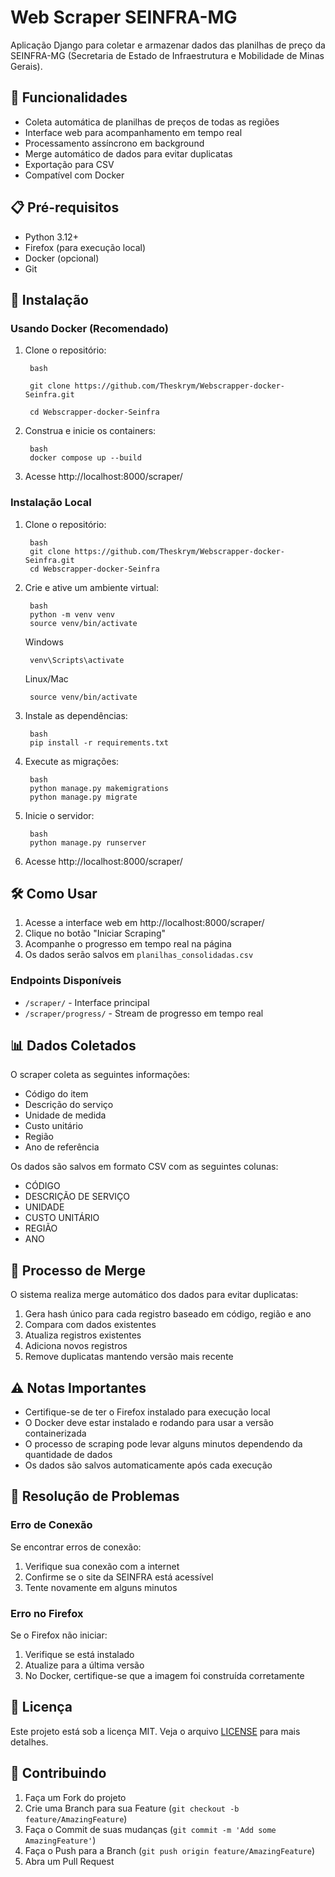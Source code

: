 # Web Scraper SEINFRA-MG

Aplicação Django para coletar e armazenar dados das planilhas de preço da SEINFRA-MG (Secretaria de Estado de Infraestrutura e Mobilidade de Minas Gerais).

## 🚀 Funcionalidades

- Coleta automática de planilhas de preços de todas as regiões
- Interface web para acompanhamento em tempo real
- Processamento assíncrono em background
- Merge automático de dados para evitar duplicatas
- Exportação para CSV
- Compatível com Docker

## 📋 Pré-requisitos

- Python 3.12+
- Firefox (para execução local)
- Docker (opcional)
- Git

## 🔧 Instalação

### Usando Docker (Recomendado)

1. Clone o repositório:

        bash

        git clone https://github.com/Theskrym/Webscrapper-docker-Seinfra.git

        cd Webscrapper-docker-Seinfra


2. Construa e inicie os containers:

        bash
        docker compose up --build

3. Acesse http://localhost:8000/scraper/

### Instalação Local

1. Clone o repositório:

        bash
        git clone https://github.com/Theskrym/Webscrapper-docker-Seinfra.git
        cd Webscrapper-docker-Seinfra

2. Crie e ative um ambiente virtual:

        bash
        python -m venv venv
        source venv/bin/activate

    Windows

        venv\Scripts\activate

    Linux/Mac

        source venv/bin/activate

3. Instale as dependências:

        bash
        pip install -r requirements.txt

4. Execute as migrações:

        bash
        python manage.py makemigrations
        python manage.py migrate

5. Inicie o servidor:

        bash
        python manage.py runserver

6. Acesse http://localhost:8000/scraper/

## 🛠️ Como Usar

1. Acesse a interface web em http://localhost:8000/scraper/
2. Clique no botão "Iniciar Scraping"
3. Acompanhe o progresso em tempo real na página
4. Os dados serão salvos em `planilhas_consolidadas.csv`

### Endpoints Disponíveis

- `/scraper/` - Interface principal
- `/scraper/progress/` - Stream de progresso em tempo real

## 📊 Dados Coletados

O scraper coleta as seguintes informações:
- Código do item
- Descrição do serviço
- Unidade de medida
- Custo unitário
- Região
- Ano de referência

Os dados são salvos em formato CSV com as seguintes colunas:
- CÓDIGO
- DESCRIÇÃO DE SERVIÇO
- UNIDADE
- CUSTO UNITÁRIO
- REGIÃO
- ANO

## 🔄 Processo de Merge

O sistema realiza merge automático dos dados para evitar duplicatas:
1. Gera hash único para cada registro baseado em código, região e ano
2. Compara com dados existentes
3. Atualiza registros existentes
4. Adiciona novos registros
5. Remove duplicatas mantendo versão mais recente

## ⚠️ Notas Importantes

- Certifique-se de ter o Firefox instalado para execução local
- O Docker deve estar instalado e rodando para usar a versão containerizada
- O processo de scraping pode levar alguns minutos dependendo da quantidade de dados
- Os dados são salvos automaticamente após cada execução

## 🐛 Resolução de Problemas

### Erro de Conexão
Se encontrar erros de conexão:
1. Verifique sua conexão com a internet
2. Confirme se o site da SEINFRA está acessível
3. Tente novamente em alguns minutos

### Erro no Firefox
Se o Firefox não iniciar:
1. Verifique se está instalado
2. Atualize para a última versão
3. No Docker, certifique-se que a imagem foi construída corretamente

## 📄 Licença

Este projeto está sob a licença MIT. Veja o arquivo [LICENSE](LICENSE) para mais detalhes.

## 🤝 Contribuindo

1. Faça um Fork do projeto
2. Crie uma Branch para sua Feature (`git checkout -b feature/AmazingFeature`)
3. Faça o Commit de suas mudanças (`git commit -m 'Add some AmazingFeature'`)
4. Faça o Push para a Branch (`git push origin feature/AmazingFeature`)
5. Abra um Pull Request